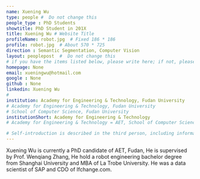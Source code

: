 ```yaml
---
name: Xuening Wu
type: people #  Do not change this
people_type : PhD Students
showtitle: PhD Student in 201X
title: Xuening Wu # Website Title
profileName: robot.jpg  # Fixed 186 * 186
profile: robot.jpg  # About 570 * 725
direction : Semantic Segmentation, Computer Vision
layout: peoplepost  #  Do not change this
# if you have the items listed below, please write here; if not, please write None.
homepage: None
email: xueningwu@hotmail.com
google : None
github : None
linkedin: Xuening Wu
# 
institution: Academy for Engineering & Technology, Fudan University
# Academy for Engineering & Technology, Fudan University
# School of Computer Science, Fudan University
institutionShort: Academy for Engineering & Technology
# Academy for Engineering & Technology = AET, School of Computer Science = SCS

# Self-introduction is described in the third person, including information such as educational experience
---
```

Xuening Wu is currently a PhD candidate of AET, Fudan, He is supervised by Prof. Wenqiang Zhang, He hold a robot engineering bachelor degree from Shanghai University and MBA of La Trobe University. He was a data scientist of SAP and CDO of Ifchange.com.